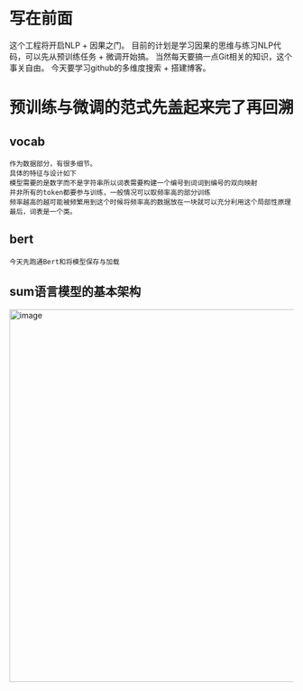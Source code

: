 # 写在前面
这个工程将开启NLP + 因果之门。
目前的计划是学习因果的思维与练习NLP代码，可以先从预训练任务 + 微调开始搞。
当然每天要搞一点Git相关的知识，这个事关自由。
今天要学习github的多维度搜索  + 搭建博客。

# 预训练与微调的范式先盖起来完了再回溯 
## vocab
    作为数据部分，有很多细节。
    具体的特征与设计如下
    模型需要的是数字而不是字符串所以词表需要构建一个编号到词词到编号的双向映射
    并非所有的token都要参与训练，一般情况可以取频率高的部分训练
    频率越高的越可能被频繁用到这个时候将频率高的数据放在一块就可以充分利用这个局部性原理
    最后，词表是一个类。

## bert
    今天先跑通Bert和将模型保存与加载

## sum语言模型的基本架构
   <img width="661" alt="image" src="https://github.com/zhuliu7/NLP_Causal/assets/28768885/9f422c32-37b4-42d2-8f9b-122b9c96beef">


